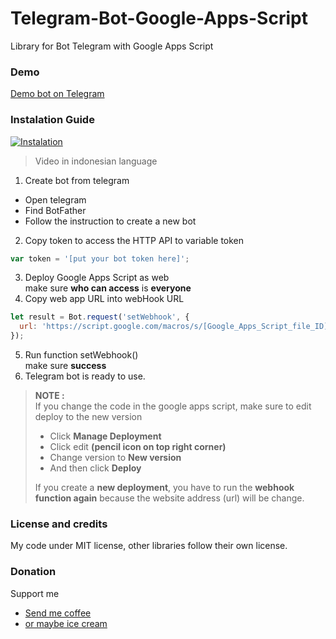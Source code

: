 # Telegram-Bot-Google-Apps-Script
Library for Bot Telegram with Google Apps Script

### Demo
[Demo bot on Telegram](http://t.me/FahroniGantengBot) 

### Instalation Guide
[![Instalation](http://img.youtube.com/vi/BxP9oMzFRhs/0.jpg)](https://youtu.be/BxP9oMzFRhs)
> Video in indonesian language

1. Create bot from telegram
  - Open telegram
  - Find BotFather
  - Follow the instruction to create a new bot
2. Copy token to access the HTTP API to variable token
  ```javascript
  var token = '[put your bot token here]';
  ```
3. Deploy Google Apps Script as web  
  make sure **who can access** is **everyone**
4. Copy web app URL into webHook URL
  ```javascript
  let result = Bot.request('setWebhook', {
    url: 'https://script.google.com/macros/s/[Google_Apps_Script_file_ID]/exec'
  });
  ```
5. Run function setWebhook()  
  make sure **success**
6. Telegram bot is ready to use.

> **NOTE :**  
> If you change the code in the google apps script, make sure to edit deploy to the new version  
> - Click **Manage Deployment**
> - Click edit **(pencil icon on top right corner)**
> - Change version to **New version**
> - And then click **Deploy**
>   
> If you create a **new deployment**, you have to run the **webhook function again** because the website address (url) will be change.

### License and credits
My code under MIT license, other libraries follow their own license.

### Donation  
Support me  
- [Send me coffee](https://sociabuzz.com/fahroniganteng/tribe)
- [or maybe ice cream](https://trakteer.id/fahroniganteng/tip) 



